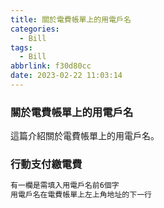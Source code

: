 ```yaml
---
title: 關於電費帳單上的用電戶名
categories:
  - Bill
tags:
  - Bill
abbrlink: f30d80cc
date: 2023-02-22 11:03:14
---
```

### 關於電費帳單上的用電戶名
<!--more-->
這篇介紹關於電費帳單上的用電戶名。

### 行動支付繳電費
```sh
有一欄是需填入用電戶名前6個字
用電戶名在電費帳單上左上角地址的下一行
```